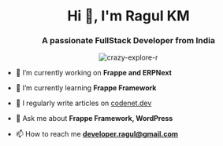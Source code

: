 <h1 align="center">Hi 👋, I'm Ragul KM</h1>
<h3 align="center">A passionate FullStack Developer from India</h3>

<p align="center"><img align="center" src="https://github-readme-streak-stats.herokuapp.com/?user=crazy-explore-r&" alt="crazy-explore-r" /></p>

<!-- <p align="left"> <img src="https://komarev.com/ghpvc/?username=crazy-explore-r&label=Profile%20views&color=0e75b6&style=flat" alt="crazy-explore-r" /> </p> -->

- 🔭 I’m currently working on **Frappe and ERPNext**

- 🌱 I’m currently learning **Frappe Framework**

- 📝 I regularly write articles on [codenet.dev](codenet.dev)

- 💬 Ask me about **Frappe Framework, WordPress**

- 📫 How to reach me **developer.ragul@gmail.com**
